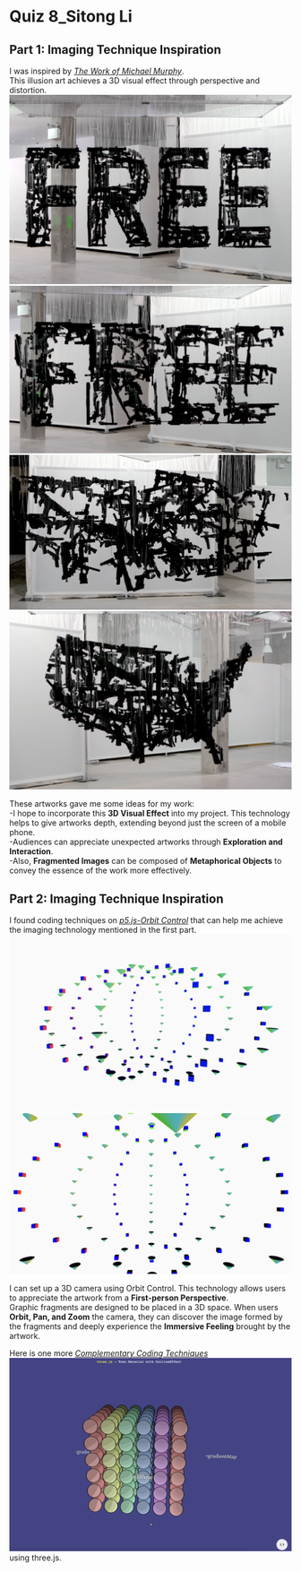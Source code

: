 # Quiz 8_Sitong Li
## Part 1: Imaging Technique Inspiration
I was inspired by *[The Work of Michael Murphy](https://www.perceptualart.com/)*.\
This illusion art achieves a 3D visual effect through perspective and distortion.\
![Anamorphic Art 1](readmeImages/Anamorphic%20Art%201.png)
![Anamorphic Art 2](readmeImages/Anamorphic%20Art%202.png)
![Anamorphic Art 3](readmeImages/Anamorphic%20Art%203.png)
![Anamorphic Art 4](readmeImages/Anamorphic%20Art%204.png)

These artworks gave me some ideas for my work:\
-I hope to incorporate this **3D Visual Effect** into my project. This technology helps to give artworks depth, extending beyond just the screen of a mobile phone.\
-Audiences can appreciate unexpected artworks through **Exploration and Interaction**.\
-Also, **Fragmented Images** can be composed of **Metaphorical Objects** to convey the essence of the work more effectively.
## Part 2: Imaging Technique Inspiration
I found coding techniques on *[p5.js-Orbit Control](https://p5js.org/examples/3d-orbit-control.html)* that can help me achieve the imaging technology mentioned in the first part.\
![Orbit1](readmeImages/Orbit1.png)
![Orbit2](readmeImages/Orbit2.png)

I can set up a 3D camera using Orbit Control. This technology allows users to appreciate the artwork from a **First-person Perspective**. \
Graphic fragments are designed to be placed in a 3D space. When users **Orbit, Pan, and Zoom** the camera, they can discover the image formed by the fragments and deeply experience the **Immersive Feeling** brought by the artwork.

Here is one more *[Complementary Coding Techniques](https://github.com/mrdoob/three.js/blob/ce0b3d0415c4bc87a8b4ad01c5d21cc26c6ec5eb/examples/webgl_materials_toon.html)*\
![Threejs](readmeImages/Threejs.png) using three.js.